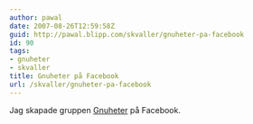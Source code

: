 ```yaml
---
author: pawal
date: 2007-08-26T12:59:58Z
guid: http://pawal.blipp.com/skvaller/gnuheter-pa-facebook
id: 90
tags:
- gnuheter
- skvaller
title: Gnuheter på Facebook
url: /skvaller/gnuheter-pa-facebook
---
```


Jag skapade gruppen <a href="http://www.facebook.com/group.php?gid=6522996132">Gnuheter</a> på Facebook.
